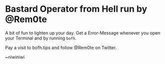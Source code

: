 # Bastard Operator from Hell run by @Rem0te

A bit of fun to lighten up your day. Get a Error-Message whenever you open your Terminal and by running `bofh`.

Pay a visit to bofh.tips and follow @Rem0te on Twitter. 

~niwiniwi
